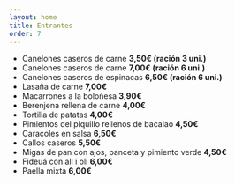 ```yaml
---
layout: home
title: Entrantes
order: 7
---
```


- Canelones caseros de carne **3,50€ (ración 3 uni.)**
- Canelones caseros de carne **7,00€ (ración 6 uni.)**
- Canelones caseros de espinacas **6,50€ (ración 6 uni.)**
- Lasaña de carne **7,00€**
- Macarrones a la boloñesa **3,90€**
- Berenjena rellena de carne **4,00€**
- Tortilla de patatas **4,00€**
- Pimientos del piquillo rellenos de bacalao **4,50€**
- Caracoles en salsa **6,50€**
- Callos caseros **5,50€**
- Migas de pan con ajos, panceta y pimiento verde **4,50€**
- Fideuá con all i oli **6,00€**
- Paella mixta **6,00€**
